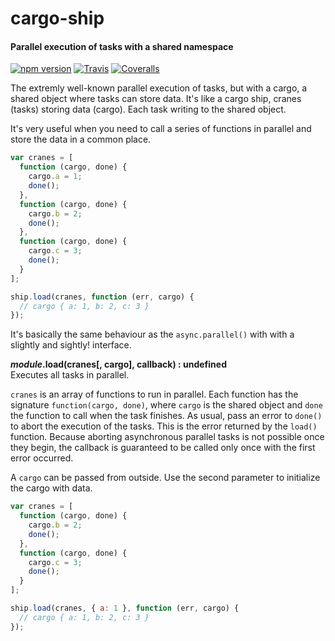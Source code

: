 cargo-ship
==========

#### Parallel execution of tasks with a shared namespace ####

[![npm version][npm-version-image]][npm-url]
[![Travis][travis-image]][travis-url]
[![Coveralls][coveralls-image]][coveralls-url]

The extremly well-known parallel execution of tasks, but with a cargo, a shared object where tasks can store data. It's like a cargo ship, cranes (tasks) storing data (cargo). Each task writing to the shared object.

It's very useful when you need to call a series of functions in parallel and store the data in a common place.

```javascript
var cranes = [
  function (cargo, done) {
    cargo.a = 1;
    done();
  },
  function (cargo, done) {
    cargo.b = 2;
    done();
  },
  function (cargo, done) {
    cargo.c = 3;
    done();
  }
];

ship.load(cranes, function (err, cargo) {
  // cargo { a: 1, b: 2, c: 3 }
});
```

It's basically the same behaviour as the `async.parallel()` with with a slightly and sightly! interface.

___module_.load(cranes[, cargo], callback) : undefined__  
Executes all tasks in parallel.

`cranes` is an array of functions to run in parallel. Each function has the signature `function(cargo, done)`, where `cargo` is the shared object and `done` the function to call when the task finishes. As usual, pass an error to `done()` to abort the execution of the tasks. This is the error returned by the `load()` function. Because aborting asynchronous parallel tasks is not possible once they begin, the callback is guaranteed to be called only once with the first error occurred.

A `cargo` can be passed from outside. Use the second parameter to initialize the cargo with data.

```javascript
var cranes = [
  function (cargo, done) {
    cargo.b = 2;
    done();
  },
  function (cargo, done) {
    cargo.c = 3;
    done();
  }
];

ship.load(cranes, { a: 1 }, function (err, cargo) {
  // cargo { a: 1, b: 2, c: 3 }
});
```

[npm-version-image]: https://img.shields.io/npm/v/cargo-ship.svg?style=flat
[npm-url]: https://npmjs.org/package/cargo-ship
[travis-image]: https://img.shields.io/travis/gagle/node-cargo-ship.svg?style=flat
[travis-url]: https://travis-ci.org/gagle/node-cargo-ship
[coveralls-image]: https://img.shields.io/coveralls/gagle/node-cargo-ship.svg?style=flat
[coveralls-url]: https://coveralls.io/r/gagle/node-cargo-ship
